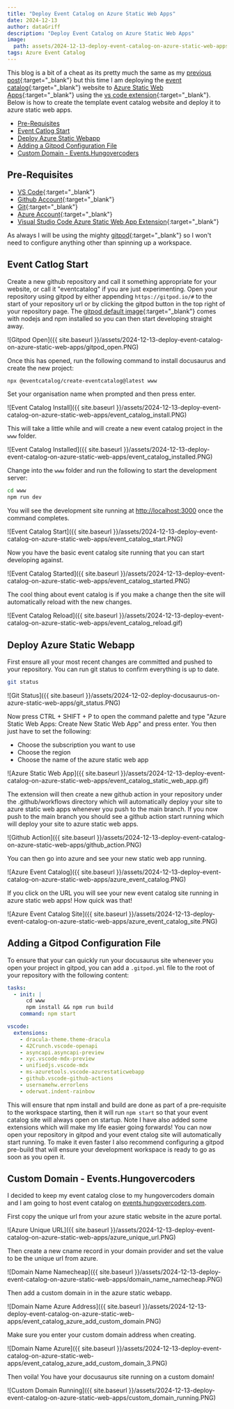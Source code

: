 ```yaml
---
title: "Deploy Event Catalog on Azure Static Web Apps"
date: 2024-12-13
author: dataGriff
description: "Deploy Event Catalog on Azure Static Web Apps"
image:
  path: assets/2024-12-13-deploy-event-catalog-on-azure-static-web-apps/link.png
tags: Azure Event Catalog
---
```


This blog is a bit of a cheat as its pretty much the same as my [previous post](https://www.datagriff.com/2024-12-02-deploy-docusaurus-on-azure-static-web-apps/){:target="\_blank"} but this time I am deploying the [event catalog](https://www.eventcatalog.dev/){:target="\_blank"} website to [Azure Static Web Apps](https://docs.microsoft.com/en-us/azure/static-web-apps/overview){:target="\_blank"} using the [vs code extension](https://marketplace.visualstudio.com/items?itemName=ms-azuretools.vscode-azurestaticwebapps){:target="\_blank"}. Below is how to create the template event catalog website and deploy it to azure static web apps.

- [Pre-Requisites](#pre-requisites)
- [Event Catlog Start](#event-catlog-start)
- [Deploy Azure Static Webapp](#deploy-azure-static-webapp)
- [Adding a Gitpod Configuration File](#adding-a-gitpod-configuration-file)
- [Custom Domain - Events.Hungovercoders](#custom-domain---eventshungovercoders)

## Pre-Requisites

- [VS Code](https://code.visualstudio.com/download){:target="\_blank"}
- [Github Account](https://github.com/){:target="\_blank"}
- [Git](https://git-scm.com/downloads){:target="\_blank"}
- [Azure Account](https://www.portal.azure.com){:target="\_blank"}
- [Visual Studio Code Azure Static Web App Extension](https://marketplace.visualstudio.com/items?itemName=ms-azuretools.vscode-azurestaticwebapps){:target="\_blank"}

As always I will be using the mighty [gitpod](https://gitpod.io){:target="\_blank"} so I won't need to configure anything other than spinning up a workspace.

## Event Catlog Start

Create a new github repository and call it something appropriate for your website, or call it "eventcatalog" if you are just experimenting. Open your repository using gitpod by either appending `https://gitpod.io/#` to the start of your repository url or by clicking the gitpod button in the top right of your repository page. The [gitpod default image](https://www.gitpod.io/docs/configure/workspaces/workspace-image){:target="\_blank"} comes with nodejs and npm installed so you can then start developing straight away.

![Gitpod Open]({{ site.baseurl }}/assets/2024-12-13-deploy-event-catalog-on-azure-static-web-apps/gitpod_open.PNG)

Once this has opened, run the following command to install docusaurus and create the new project:

```bash
npx @eventcatalog/create-eventcatalog@latest www
```

Set your organisation name when prompted and then press enter.

![Event Catalog Install]({{ site.baseurl }}/assets/2024-12-13-deploy-event-catalog-on-azure-static-web-apps/event_catalog_install.PNG)

This will take a little while and will create a new event catalog project in the `www` folder.

![Event Catalog Installed]({{ site.baseurl }}/assets/2024-12-13-deploy-event-catalog-on-azure-static-web-apps/event_catalog_installed.PNG)

Change into the `www` folder and run the following to start the development server:

```bash
cd www
npm run dev
```

You will see the development site running at [http://localhost:3000](http://localhost:3000) once the command completes.

![Event Catalog Start]({{ site.baseurl }}/assets/2024-12-13-deploy-event-catalog-on-azure-static-web-apps/event_catalog_start.PNG)

Now you have the basic event catalog site running that you can start developing against.

![Event Catalog Started]({{ site.baseurl }}/assets/2024-12-13-deploy-event-catalog-on-azure-static-web-apps/event_catalog_started.PNG)

The cool thing about event catalog is if you make a change then the site will automatically reload with the new changes.

![Event Catalog Reload]({{ site.baseurl }}/assets/2024-12-13-deploy-event-catalog-on-azure-static-web-apps/event_catalog_reload.gif)

## Deploy Azure Static Webapp

First ensure all your most recent changes are committed and pushed to your repository. You can run git status to confirm everything is up to date.

```bash
git status
```

![Git Status]({{ site.baseurl }}/assets/2024-12-02-deploy-docusaurus-on-azure-static-web-apps/git_status.PNG)

Now press CTRL + SHIFT + P to open the command palette and type "Azure Static Web Apps: Create New Static Web App" and press enter. You then just have to set the following:

- Choose the subscription you want to use
- Choose the region
- Choose the name of the azure static web app

![Azure Static Web App]({{ site.baseurl }}/assets/2024-12-13-deploy-event-catalog-on-azure-static-web-apps/event_catalog_static_web_app.gif)

The extension will then create a new github action in your repository under the .github/workflows directory which will automatically deploy your site to azure static web apps whenever you push to the main branch. If you now push to the main branch you should see a github action start running which will deploy your site to azure static web apps.

![Github Action]({{ site.baseurl }}/assets/2024-12-13-deploy-event-catalog-on-azure-static-web-apps/github_action.PNG)

You can then go into azure and see your new static web app running.

![Azure Event Catalog]({{ site.baseurl }}/assets/2024-12-13-deploy-event-catalog-on-azure-static-web-apps/azure_event_catalog.PNG)

If you click on the URL you will see your new event catalog site running in azure static web apps! How quick was that!

![Azure Event Catalog Site]({{ site.baseurl }}/assets/2024-12-13-deploy-event-catalog-on-azure-static-web-apps/azure_event_catalog_site.PNG)

## Adding a Gitpod Configuration File

To ensure that your can quickly run your docusaurus site whenever you open your project in gitpod, you can add a `.gitpod.yml` file to the root of your repository with the following content:

```yaml
tasks:
  - init: |
      cd www
      npm install && npm run build
    command: npm start

vscode:
  extensions:
    - dracula-theme.theme-dracula
    - 42Crunch.vscode-openapi
    - asyncapi.asyncapi-preview
    - xyc.vscode-mdx-preview
    - unifiedjs.vscode-mdx
    - ms-azuretools.vscode-azurestaticwebapp
    - github.vscode-github-actions
    - usernamehw.errorlens
    - oderwat.indent-rainbow
```

This will ensure that npm install and build are done as part of a pre-requisite to the workspace starting, then it will run `npm start` so that your event catalog site will always open on startup. Note I have also added some extensions which will make my life easier going forwards! You can now open your repository in gitpod and your event ctalog site will automatically start running. To make it even faster I also recommend configuring a gitpod pre-build that will ensure your development workspace is ready to go as soon as you open it.

## Custom Domain - Events.Hungovercoders

I decided to keep my event catalog close to my hungovercoders domain and I am going to host event catalog on [events.hungovercoders.com](events.hungovercoders.com).

First copy the unique url from your azure static website in the azure portal.

![Azure Unique URL]({{ site.baseurl }}/assets/2024-12-13-deploy-event-catalog-on-azure-static-web-apps/azure_unique_url.PNG)

Then create a new cname record in your domain provider and set the value to be the unique url from azure.

![Domain Name Namecheap]({{ site.baseurl }}/assets/2024-12-13-deploy-event-catalog-on-azure-static-web-apps/domain_name_namecheap.PNG)

Then add a custom domain in in the azure static webapp.

![Domain Name Azure Address]({{ site.baseurl }}/assets/2024-12-13-deploy-event-catalog-on-azure-static-web-apps/event_catalog_azure_add_custom_domain.PNG)

Make sure you enter your custom domain address when creating.

![Domain Name Azure]({{ site.baseurl }}/assets/2024-12-13-deploy-event-catalog-on-azure-static-web-apps/event_catalog_azure_add_custom_domain_3.PNG)

Then voila! You have your docusaurus site running on a custom domain!

![Custom Domain Running]({{ site.baseurl }}/assets/2024-12-13-deploy-event-catalog-on-azure-static-web-apps/custom_domain_running.PNG)
